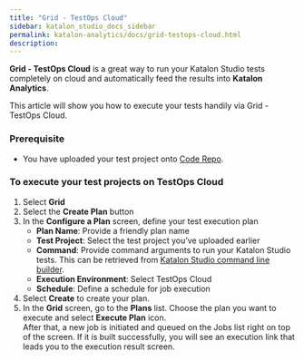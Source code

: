 ```yaml
---
title: "Grid - TestOps Cloud" 
sidebar: katalon_studio_docs_sidebar
permalink: katalon-analytics/docs/grid-testops-cloud.html 
description: 
---
```

**Grid - TestOps Cloud** is a great way to run your Katalon Studio tests completely on cloud and automatically feed the results into **Katalon Analytics**. 
 
This article will show you how to execute your tests handily via Grid - TestOps Cloud. 

### Prerequisite 
* You have uploaded your test project onto [Code Repo](code-repo.html). 

### To execute your test projects on TestOps Cloud 
1. Select **Grid**
2. Select the **Create Plan** button
3. In the **Configure a Plan** screen, define your test execution plan 
    * **Plan Name**: Provide a friendly plan name 
    * **Test Project**: Select the test project you’ve uploaded earlier 
    * **Command**: Provide command arguments to run your Katalon Studio tests. This can be retrieved from [Katalon Studio command line builder](https://docs.katalon.com/katalon-studio/docs/console-mode-execution.html#katalon-command-line-options). 
    * **Execution Environment**: Select TestOps Cloud 
    * **Schedule**: Define a schedule for job execution 
4. Select **Create** to create your plan. 
5. In the **Grid** screen, go to the **Plans** list. Choose the plan you want to execute and select **Execute Plan** icon.  
After that, a new job is initiated and queued on the Jobs list right on top of the screen. If it is built successfully, you will see an execution link that leads you to the execution result screen. 

